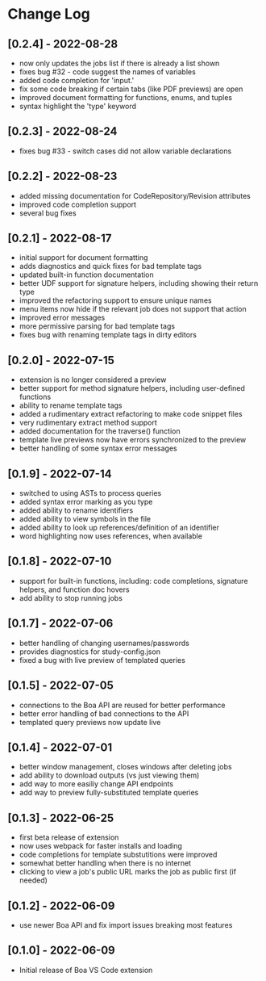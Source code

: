 # Change Log

## [0.2.4] - 2022-08-28
 - now only updates the jobs list if there is already a list shown
 - fixes bug #32 - code suggest the names of variables
 - added code completion for 'input.'
 - fix some code breaking if certain tabs (like PDF previews) are open
 - improved document formatting for functions, enums, and tuples
 - syntax highlight the 'type' keyword

## [0.2.3] - 2022-08-24
 - fixes bug #33 - switch cases did not allow variable declarations

## [0.2.2] - 2022-08-23
 - added missing documentation for CodeRepository/Revision attributes
 - improved code completion support
 - several bug fixes

## [0.2.1] - 2022-08-17
 - initial support for document formatting
 - adds diagnostics and quick fixes for bad template tags
 - updated built-in function documentation
 - better UDF support for signature helpers, including showing their return type
 - improved the refactoring support to ensure unique names
 - menu items now hide if the relevant job does not support that action
 - improved error messages
 - more permissive parsing for bad template tags
 - fixes bug with renaming template tags in dirty editors

## [0.2.0] - 2022-07-15
 - extension is no longer considered a preview
 - better support for method signature helpers, including user-defined functions
 - ability to rename template tags
 - added a rudimentary extract refactoring to make code snippet files
 - very rudimentary extract method support
 - added documentation for the traverse() function
 - template live previews now have errors synchronized to the preview
 - better handling of some syntax error messages

## [0.1.9] - 2022-07-14
 - switched to using ASTs to process queries
 - added syntax error marking as you type
 - added ability to rename identifiers
 - added ability to view symbols in the file
 - added ability to look up references/definition of an identifier
 - word highlighting now uses references, when available

## [0.1.8] - 2022-07-10
 - support for built-in functions, including: code completions, signature helpers, and function doc hovers
 - add ability to stop running jobs

## [0.1.7] - 2022-07-06
 - better handling of changing usernames/passwords
 - provides diagnostics for study-config.json
 - fixed a bug with live preview of templated queries

## [0.1.5] - 2022-07-05
 - connections to the Boa API are reused for better performance
 - better error handling of bad connections to the API
 - templated query previews now update live

## [0.1.4] - 2022-07-01
 - better window management, closes windows after deleting jobs
 - add ability to download outputs (vs just viewing them)
 - add way to more easiliy change API endpoints
 - add way to preview fully-substituted template queries

## [0.1.3] - 2022-06-25
 - first beta release of extension
 - now uses webpack for faster installs and loading
 - code completions for template substutitions were improved
 - somewhat better handling when there is no internet
 - clicking to view a job's public URL marks the job as public first (if needed)

## [0.1.2] - 2022-06-09
 - use newer Boa API and fix import issues breaking most features

## [0.1.0] - 2022-06-09
 - Initial release of Boa VS Code extension
